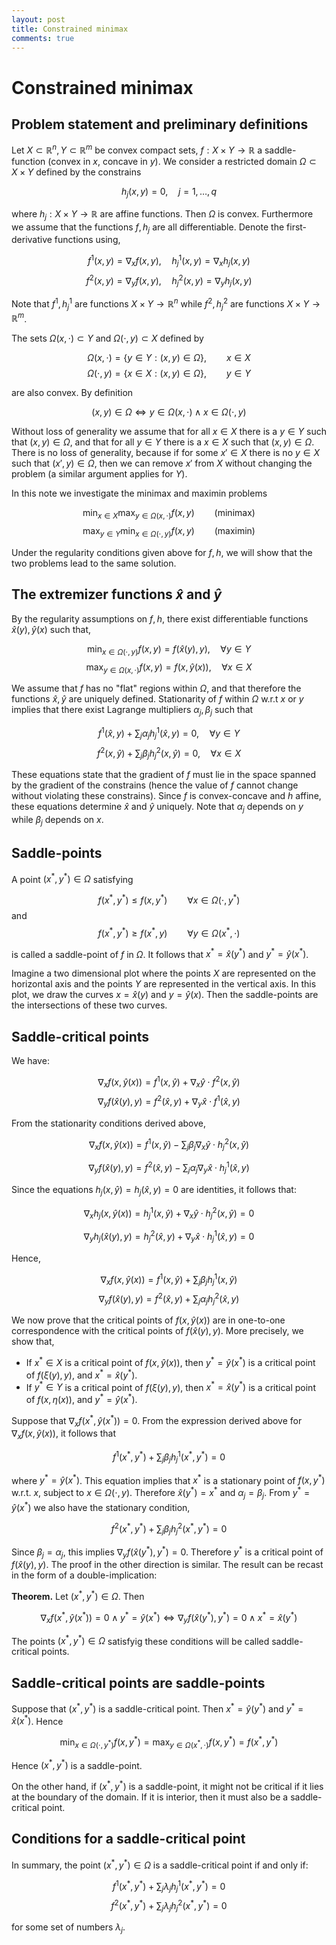 ```yaml
---
layout: post
title: Constrained minimax
comments: true
---
```

# Constrained minimax

## Problem statement and preliminary definitions

Let $X\subset\mathbb R^n,Y\subset\mathbb R^m$ be convex compact sets, $f:X\times Y\rightarrow\mathbb R$ a saddle-function (convex in $x$, concave in $y$). We consider a restricted domain $\Omega \subset X\times Y$ defined by the constrains

$$h_j(x,y) = 0, \quad j= 1,\dots,q$$

where $h_j:X\times Y\rightarrow\mathbb R$ are affine functions. Then $\Omega$ is convex. Furthermore we assume that the functions $f,h_j$ are all differentiable. Denote the first-derivative functions using,

$$f^1(x,y) = \nabla_x f(x,y),\quad h^1_j(x,y) = \nabla_x h_j(x,y)$$
$$f^2(x,y) = \nabla_y f(x,y),\quad h^2_j(x,y) = \nabla_y h_j(x,y)$$

Note that $f^1,h^1_j$ are functions $X\times Y\rightarrow \mathbb R^n$ while $f^2,h_j^2$ are functions $X\times Y\rightarrow\mathbb R^m$.

The sets $\Omega(x,\cdot)\subset Y$ and $\Omega(\cdot,y)\subset X$ defined by

$$\Omega(x,\cdot)=\{y \in Y : (x,y) \in \Omega\},\qquad x\in X$$
$$\Omega(\cdot,y)=\{x \in X : (x,y) \in \Omega\},\qquad y\in Y$$

are also convex. By definition

$$(x,y)\in\Omega \iff y\in\Omega(x,\cdot) \land x\in\Omega(\cdot,y)$$

Without loss of generality we assume that for all $x\in X$ there is a $y\in Y$ such that $(x,y)\in\Omega$, and that for all $y\in Y$ there is a $x\in X$ such that $(x,y)\in\Omega$. There is no loss of generality, because if for some $x'\in X$ there is no $y\in X$ such that $(x',y)\in\Omega$, then we can remove $x'$ from $X$ without changing the problem (a similar argument applies for $Y$).

In this note we investigate the minimax and maximin problems

$$\min_{x\in X}\max_{y\in\Omega(x,\cdot)}f(x,y) \qquad \text{(minimax)}$$
$$\max_{y\in Y}\min_{x\in\Omega(\cdot,y)}f(x,y) \qquad \text{(maximin)}$$

Under the regularity conditions given above for $f,h$, we will show that the two problems lead to the same solution.

## The extremizer functions $\hat x$ and $\hat y$

By the regularity assumptions on $f,h$, there exist differentiable functions $\hat x(y),\hat y(x)$ such that,

$$\min_{x\in \Omega(\cdot,y)} f(x,y) = f(\hat x(y),y), \quad \forall y\in Y$$
$$\max_{y\in \Omega(x,\cdot)} f(x,y) = f(x,\hat y(x)), \quad \forall x\in X$$

We assume that $f$ has no "flat" regions within $\Omega$, and that therefore the functions $\hat x,\hat y$ are uniquely defined. Stationarity of $f$ within $\Omega$ w.r.t $x$ or $y$ implies that there exist Lagrange multipliers $\alpha_j,\beta_j$ such that

$$f^1(\hat x,y) + \sum_j \alpha_j h_j^1(\hat x,y) = 0, \quad \forall y\in Y$$
$$f^2(x,\hat y) + \sum_j \beta_j  h_j^2(x,\hat y) = 0, \quad \forall x\in X$$

These equations state that the gradient of $f$ must lie in the space spanned by the gradient of the constrains (hence the value of $f$ cannot change without violating these constrains). Since $f$ is convex-concave and $h$ affine, these equations determine $\hat x$ and $\hat y$ uniquely. Note that $\alpha_j$ depends on $y$ while $\beta_j$ depends on $x$.

## Saddle-points

A point $(x^*,y^*)\in\Omega$ satisfying

$$f(x^*,y^*) \le f(x,y^*)\qquad \forall x\in\Omega(\cdot,y^*)$$
and
$$f(x^*,y^*) \ge f(x^*,y)\qquad \forall y\in\Omega(x^*,\cdot)$$

is called a saddle-point of $f$ in $\Omega$. It follows that $x^* = \hat x(y^*)$ and $y^* = \hat y(x^*)$.

Imagine a two dimensional plot where the points $X$ are represented on the horizontal axis and the points $Y$ are represented in the vertical axis. In this plot, we draw the curves $x = \hat x(y)$ and $y = \hat y(x)$. Then the saddle-points are the intersections of these two curves.

## Saddle-critical points

We have:

$$\nabla_x f(x,\hat y(x)) = f^1(x,\hat y) + \nabla_x \hat y \cdot f^2(x,\hat y)$$
$$\nabla_y f(\hat x(y),y) = f^2(\hat x,y) + \nabla_y \hat x \cdot f^1(\hat x,y)$$

From the stationarity conditions derived above,

$$\nabla_x f(x,\hat y(x)) = f^1(x,\hat y) - \sum_j\beta_j\nabla_x\hat y \cdot h_j^2(x,\hat y)$$

$$\nabla_y f(\hat x(y),y) = f^2(\hat x,y) - \sum_j\alpha_j\nabla_y \hat x \cdot h_j^1(\hat x,y)$$

Since the equations $h_j(x,\hat y)=h_j(\hat x,y)=0$ are identities, it follows that:

$$\nabla_x h_j(x,\hat y(x)) = h_j^1(x,\hat y) + \nabla_x \hat y \cdot h_j^2(x,\hat y) = 0$$

$$\nabla_y h_j(\hat x(y),y) = h_j^2(\hat x,y) + \nabla_y \hat x \cdot h_j^1(\hat x,y) = 0$$

Hence,

$$\nabla_x f(x,\hat y(x)) = f^1(x,\hat y) + \sum_j \beta_j  h_j^1(x,\hat y)$$
$$\nabla_y f(\hat x(y),y) = f^2(\hat x,y) + \sum_j \alpha_j h_j^2(\hat x,y)$$

We now prove that the critical points of $f(x,\hat y(x))$ are in one-to-one correspondence with the critical points of $f(\hat x(y),y)$. More precisely, we show that,

* If $x^*\in X$ is a critical point of $f(x,\hat y(x))$, then $y^* = \hat y(x^*)$ is a critical point of $f(\xi(y),y)$, and $x^* = \hat x(y^*)$.
* If $y^*\in Y$ is a critical point of $f(\xi(y),y)$, then $x^* = \hat x(y^*)$ is a critical point of $f(x,\eta(x))$, and $y^* = \hat y(x^*)$.

Suppose that $\nabla_x f(x^*,\hat y(x^*)) = 0$. From the expression derived above for $\nabla_x f(x,\hat y(x))$, it follows that

$$f^1(x^*,y^*) + \sum_j \beta_j h_j^1(x^*,y^*) = 0$$

where $y^* = \hat y(x^*)$. This equation implies that $x^*$ is a stationary point of $f(x,y^*)$ w.r.t. $x$, subject to $x \in \Omega(\cdot,y)$. Therefore $\hat x(y^*) = x^*$ and $\alpha_j = \beta_j$. From $y^* = \hat y(x^*)$ we also have the stationary condition,

$$f^2(x^*,y^*) + \sum_j \beta_j h_j^2(x^*,y^*) = 0$$

Since $\beta_j = \alpha_j$, this implies $\nabla_y f(\hat x(y^*),y^*) = 0$. Therefore $y^*$ is a critical point of $f(\hat x(y),y)$. The proof in the other direction is similar. The result can be recast in the form of a double-implication:

**Theorem.** Let $(x^*,y^*)\in\Omega$. Then

$$\nabla_x f(x^*,\hat y(x^*)) = 0 \land y^* = \hat y(x^*) \iff
  \nabla_y f(\hat x(y^*),y^*) = 0 \land x^* = \hat x(y^*)$$

The points $(x^*,y^*)\in\Omega$ satisfyig these conditions will be called saddle-critical points.

## Saddle-critical points are saddle-points

Suppose that $(x^*,y^*)$ is a saddle-critical point. Then $x^* = \hat y(y^*)$ and $y^* = \hat x(x^*)$. Hence

$$\min_{x\in \Omega(\cdot,y^*)} f(x,y^*)
= \max_{y\in \Omega(x^*,\cdot)} f(x,y^*)
= f(x^*,y^*)$$

Hence $(x^*,y^*)$ is a saddle-point.

On the other hand, if $(x^*,y^*)$ is a saddle-point, it might not be critical if it lies at the boundary of the domain. If it is interior, then it must also be a saddle-critical point.

## Conditions for a saddle-critical point

In summary, the point $(x^*,y^*)\in\Omega$ is a saddle-critical point if and only if:

$$f^1(x^*,y^*) + \sum_j \lambda_j h_j^1(x^*,y^*) = 0$$
$$f^2(x^*,y^*) + \sum_j \lambda_j h_j^2(x^*,y^*) = 0$$

for some set of numbers $\lambda_j$.
